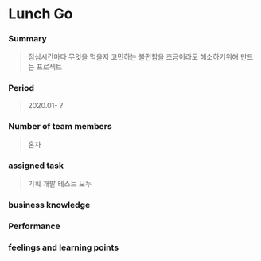 # Lunch Go

### Summary
> 점심시간마다 무엇을 먹을지 고민하는 불편함을 조금이라도 해소하기위해 만드는 프로젝트
### Period
> 2020.01- ?
### Number of team members
> 혼자
### assigned task
> 기획 개발 테스트 모두
### business knowledge
### Performance
### feelings and learning points

